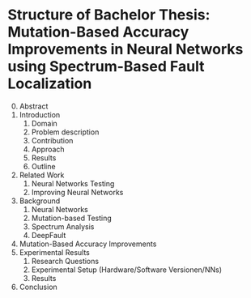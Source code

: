 # Structure of Bachelor Thesis: Mutation-Based Accuracy Improvements in Neural Networks using Spectrum-Based Fault Localization

0. Abstract
1. Introduction
   1. Domain
   2. Problem description
   3. Contribution
   4. Approach
   5. Results
   6. Outline
2. Related Work
   1. Neural Networks Testing
   2. Improving Neural Networks
3. Background
   1. Neural Networks
   3. Mutation-based Testing
   4. Spectrum Analysis
   5. DeepFault
4. Mutation-Based Accuracy Improvements
5. Experimental Results
   1. Research Questions
   2. Experimental Setup (Hardware/Software Versionen/NNs)
   3. Results
6. Conclusion